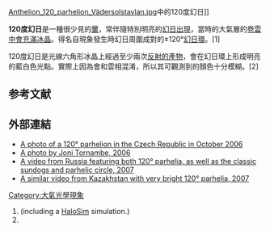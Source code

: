[Anthelion_120_parhelion_Vädersolstavlan.jpg](https://zh.wikipedia.org/wiki/File:Anthelion_120_parhelion_Vädersolstavlan.jpg "fig:Anthelion_120_parhelion_Vädersolstavlan.jpg")中的120度幻日\]\]

**120度幻日**是一種很少見的[暈](../Page/暈.md "wikilink")，常伴隨特別明亮的[幻日出現](https://zh.wikipedia.org/wiki/幻日 "wikilink")，當時的大氣層的[卷雲中會充滿](https://zh.wikipedia.org/wiki/卷雲 "wikilink")[冰晶](../Page/冰晶.md "wikilink")。得名自現象發生時幻日周圍成對的±120°[幻日環](../Page/幻日環.md "wikilink")。\[1\]

120度幻日是光線六角形冰晶上經過至少兩次[反射的產物](https://zh.wikipedia.org/wiki/反射 "wikilink")，會在幻日環上形成明亮的藍白色光點。實際上因為會和雲相混淆，所以其可觀測到的顏色十分模糊。\[2\]

## 参考文献

## 外部連結

  - [A photo of a 120° parhelion in the Czech Republic in October 2006](http://photos1.blogger.com/blogger/1639/2131/1600/Popek_120.jpg)
  - [A photo by Joni Tornambe, 2006](http://www.halo.astronomie.cz/galerie/120parh/010.jpg)
  - [A video from Russia featuring both 120° parhelia, as well as the classic sundogs and parhelic circle, 2007](http://englishrussia.com/2007/02/25/four-suns-in-russia/)
  - [A similar video from Kazakhstan with very bright 120° parhelia, 2007](http://www.youtube.com/watch?v=eIlNE1uzJRM)

[Category:大氣光學現象](https://zh.wikipedia.org/wiki/Category:大氣光學現象 "wikilink")

1.   (including a [HaloSim](https://zh.wikipedia.org/wiki/HaloSim "wikilink") simulation.)
2.